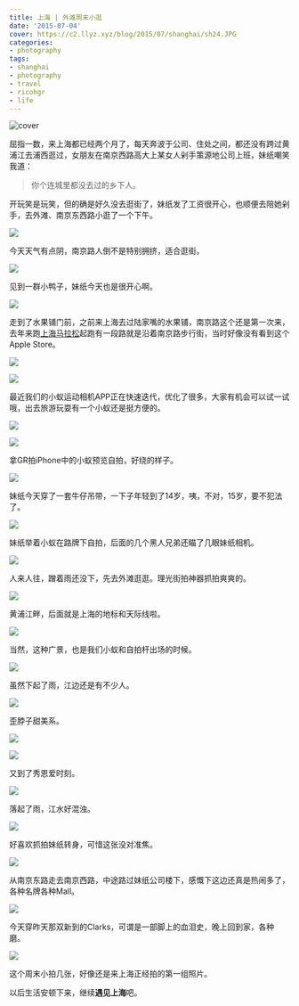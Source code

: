 ```yaml
---
title: 上海 | 外滩周末小逛
date: '2015-07-04'
cover: https://c2.llyz.xyz/blog/2015/07/shanghai/sh24.JPG
categories:
- photography
tags:
- shanghai
- photography
- travel
- ricohgr
- life
---
```


![cover](https://c2.llyz.xyz/blog/2015/07/shanghai/sh24.JPG)

屈指一数，来上海都已经两个月了，每天奔波于公司、住处之间，都还没有跨过黄浦江去浦西逛过，女朋友在南京西路高大上某女人剁手策源地公司上班，妹纸嘲笑我道：

> 你个连城里都没去过的乡下人。

开玩笑是玩笑，但的确是好久没去逛街了，妹纸发了工资很开心，也顺便去陪她剁手，去外滩、南京东西路小逛了一个下午。

![](https://c2.llyz.xyz/blog/2015/07/shanghai/sh32.JPG)

今天天气有点阴，南京路人倒不是特别拥挤，适合逛街。

![](https://c2.llyz.xyz/blog/2015/07/shanghai/sh31.JPG)

见到一群小鸭子，妹纸今天也是很开心啊。

![](https://c2.llyz.xyz/blog/2015/07/shanghai/sh30.JPG)

走到了水果铺门前，之前来上海去过陆家嘴的水果铺，南京路这个还是第一次来，去年来跑[上海马拉松](https://luolei.org/shanghai-marathon-2014/)起跑有一段路就是沿着南京路步行街，当时好像没有看到这个Apple Store。

![](https://c2.llyz.xyz/blog/2015/07/shanghai/yi9.JPG)

![](https://c2.llyz.xyz/blog/2015/07/shanghai/sh19.JPG)

最近我们的小蚁运动相机APP正在快速迭代，优化了很多，大家有机会可以试一试哦，出去旅游玩耍有一个小蚁还是挺方便的。

![](https://c2.llyz.xyz/blog/2015/07/shanghai/yi10.JPG)

![](https://c2.llyz.xyz/blog/2015/07/shanghai/sh33.JPG)

拿GR拍iPhone中的小蚁预览自拍，好绕的样子。

![](https://c2.llyz.xyz/blog/2015/07/shanghai/sh8.JPG)

妹纸今天穿了一套牛仔吊带，一下子年轻到了14岁，咦，不对，15岁，要不犯法了。

![](https://c2.llyz.xyz/blog/2015/07/shanghai/sh26.JPG)

妹纸举着小蚁在路牌下自拍，后面的几个黑人兄弟还瞄了几眼妹纸相机。

![](https://c2.llyz.xyz/blog/2015/07/shanghai/sh23.JPG)

人来人往，蹭着雨还没下，先去外滩逛逛。理光街拍神器抓拍爽爽的。

![](https://c2.llyz.xyz/blog/2015/07/shanghai/sh22.JPG)

黄浦江畔，后面就是上海的地标和天际线啦。

![](https://c2.llyz.xyz/blog/2015/07/shanghai/sh11.JPG)

当然，这种广景，也是我们小蚁和自拍杆出场的时候。

![](https://c2.llyz.xyz/blog/2015/07/shanghai/yi7.JPG)

虽然下起了雨，江边还是有不少人。

![](https://c2.llyz.xyz/blog/2015/07/shanghai/sh9.JPG)

歪脖子甜美系。

![](https://c2.llyz.xyz/blog/2015/07/shanghai/yi5.JPG)

![](https://c2.llyz.xyz/blog/2015/07/shanghai/yi3.JPG)

又到了秀恩爱时刻。

![](https://c2.llyz.xyz/blog/2015/07/shanghai/yi4.JPG)

落起了雨，江水好混浊。

![](https://c2.llyz.xyz/blog/2015/07/shanghai/sh25.JPG)

好喜欢抓拍妹纸转身，可惜这张没对准焦。

![](https://c2.llyz.xyz/blog/2015/07/shanghai/sh6.JPG)

从南京东路走去南京西路，中途路过妹纸公司楼下，感慨下这边还真是热闹多了，各种名牌各种Mall。

![](https://c2.llyz.xyz/blog/2015/07/shanghai/sh34.JPG)

今天穿昨天那双新到的Clarks，可谓是一部脚上的血泪史，晚上回到家，各种磨。

![](https://c2.llyz.xyz/blog/2015/07/shanghai/sh1.JPG)

这个周末小拍几张，好像还是来上海正经拍的第一组照片。

以后生活安顿下来，继续**遇见上海**吧。
